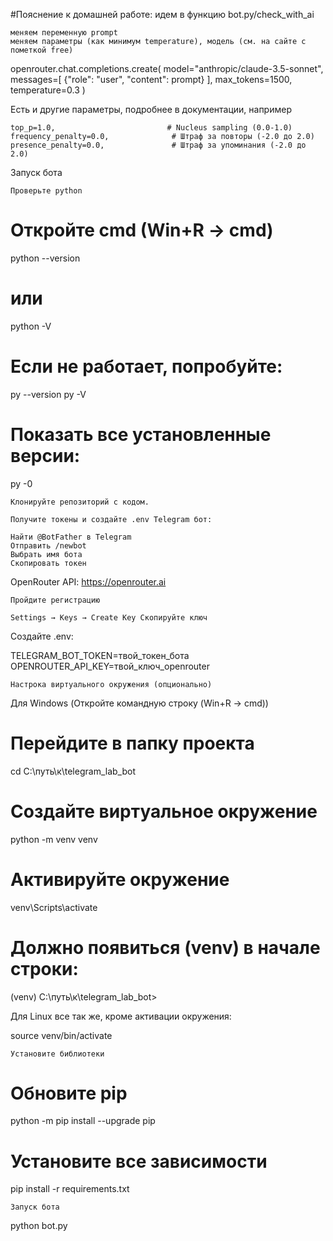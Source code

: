 #Пояснение к домашней работе: идем в функцию bot.py/check_with_ai

    меняем переменную prompt
    меняем параметры (как минимум temperature), модель (см. на сайте c пометкой free)

openrouter.chat.completions.create(
            model="anthropic/claude-3.5-sonnet",
            messages=[
                {"role": "user", "content": prompt}
            ],
            max_tokens=1500,
            temperature=0.3
        )

Есть и другие параметры, подробнее в документации, например

    top_p=1.0,                         # Nucleus sampling (0.0-1.0)
    frequency_penalty=0.0,              # Штраф за повторы (-2.0 до 2.0)
    presence_penalty=0.0,               # Штраф за упоминания (-2.0 до 2.0)

Запуск бота

    Проверьте python

# Откройте cmd (Win+R → cmd)
python --version
# или
python -V

# Если не работает, попробуйте:
py --version
py -V

# Показать все установленные версии:
py -0

    Клонируйте репозиторий с кодом.

    Получите токены и создайте .env Telegram бот:

    Найти @BotFather в Telegram
    Отправить /newbot
    Выбрать имя бота
    Скопировать токен

OpenRouter API: https://openrouter.ai

    Пройдите регистрацию

    Settings → Keys → Create Key Скопируйте ключ

Создайте .env:

TELEGRAM_BOT_TOKEN=твой_токен_бота
OPENROUTER_API_KEY=твой_ключ_openrouter

    Настрока виртуального окружения (опционально)

Для Windows (Откройте командную строку (Win+R → cmd))

# Перейдите в папку проекта
cd C:\путь\к\telegram_lab_bot

# Создайте виртуальное окружение
python -m venv venv

# Активируйте окружение
venv\Scripts\activate

# Должно появиться (venv) в начале строки:
(venv) C:\путь\к\telegram_lab_bot>

Для Linux все так же, кроме активации окружения:

source venv/bin/activate

    Установите библиотеки

# Обновите pip
python -m pip install --upgrade pip

# Установите все зависимости
pip install -r requirements.txt

    Запуск бота

python bot.py
